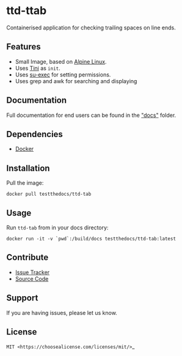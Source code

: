 # ttd-ttab

Containerised application for checking trailing spaces on line ends.

## Features

- Small Image, based on [Alpine Linux](http://www.alpinelinux.org/).
- Uses [Tini](https://github.com/krallin/tini) as `init`.
- Uses [su-exec](https://github.com/ncopa/su-exec) for setting permissions.
- Uses grep and awk for searching and displaying

## Documentation

Full documentation for end users can be found in the ["docs"](..docs/) folder.

## Dependencies

- [Docker](https://docker.com "Homepage of docker")

## Installation

Pull the image:

```consile
docker pull testthedocs/ttd-tab
```

## Usage

Run `ttd-tab` from in your docs directory:

```console
docker run -it -v `pwd`:/build/docs testthedocs/ttd-tab:latest
```

## Contribute

- [Issue Tracker](https://github.com/testthedocs/rakpart/issues)
- [Source Code](https://github.com/testthedocs/rakpart/tree/master/ttd-tab)

## Support

If you are having issues, please let us know.

## License

`MIT <https://choosealicense.com/licenses/mit/>`_
